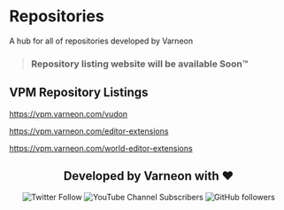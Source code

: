 # Repositories
A hub for all of repositories developed by Varneon

> ### Repository listing website will be available Soon™

## VPM Repository Listings

https://vpm.varneon.com/vudon

https://vpm.varneon.com/editor-extensions

https://vpm.varneon.com/world-editor-extensions


<div align="center">

## Developed by Varneon with :hearts:

![Twitter Follow](https://img.shields.io/twitter/follow/Varneon?color=%231c9cea&label=%40Varneon&logo=Twitter&style=for-the-badge)
![YouTube Channel Subscribers](https://img.shields.io/youtube/channel/subscribers/UCKTxeXy7gyaxr-YA9qGWOYg?color=%23FF0000&label=Varneon&logo=YouTube&style=for-the-badge)
![GitHub followers](https://img.shields.io/github/followers/Varneon?color=%23303030&label=Varneon&logo=GitHub&style=for-the-badge)

</div>
